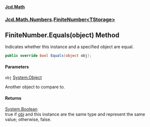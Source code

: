 #### [Jcd.Math](index.md 'index')
### [Jcd.Math.Numbers](Jcd.Math.Numbers.md 'Jcd.Math.Numbers').[FiniteNumber&lt;TStorage&gt;](Jcd.Math.Numbers.FiniteNumber_TStorage_.md 'Jcd.Math.Numbers.FiniteNumber<TStorage>')

## FiniteNumber<TStorage>.Equals(object) Method

Indicates whether this instance and a specified object are equal.

```csharp
public override bool Equals(object obj);
```
#### Parameters

<a name='Jcd.Math.Numbers.FiniteNumber_TStorage_.Equals(object).obj'></a>

`obj` [System.Object](https://docs.microsoft.com/en-us/dotnet/api/System.Object 'System.Object')

Another object to compare to.

#### Returns
[System.Boolean](https://docs.microsoft.com/en-us/dotnet/api/System.Boolean 'System.Boolean')  
true if [obj](Jcd.Math.Numbers.FiniteNumber_TStorage_.Equals(object).md#Jcd.Math.Numbers.FiniteNumber_TStorage_.Equals(object).obj 'Jcd.Math.Numbers.FiniteNumber<TStorage>.Equals(object).obj') and this instance are the same type and represent the same value; otherwise, false.